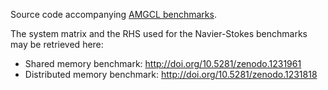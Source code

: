 Source code accompanying
[AMGCL benchmarks](http://amgcl.readthedocs.io/en/latest/benchmarks.html).

The system matrix and the RHS used for the Navier-Stokes benchmarks
may be retrieved here:

* Shared memory benchmark: http://doi.org/10.5281/zenodo.1231961
* Distributed memory benchmark: http://doi.org/10.5281/zenodo.1231818



